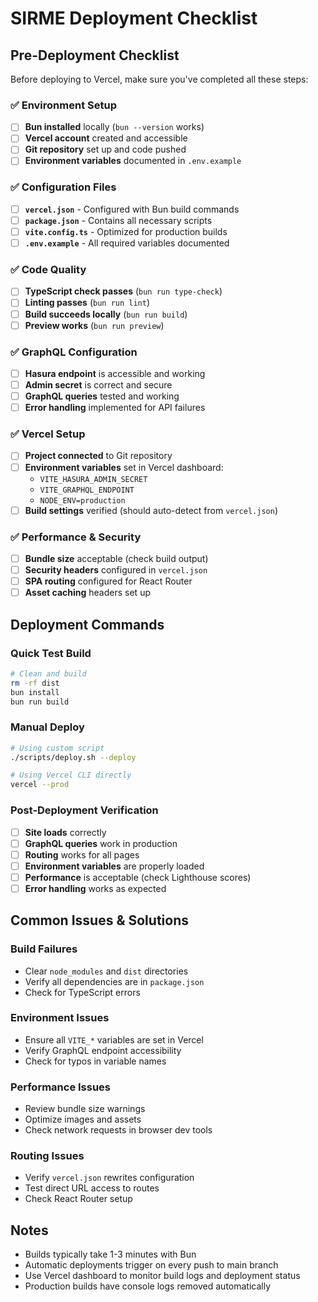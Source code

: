 # SIRME Deployment Checklist

## Pre-Deployment Checklist

Before deploying to Vercel, make sure you've completed all these steps:

### ✅ Environment Setup

- [ ] **Bun installed** locally (`bun --version` works)
- [ ] **Vercel account** created and accessible
- [ ] **Git repository** set up and code pushed
- [ ] **Environment variables** documented in `.env.example`

### ✅ Configuration Files

- [ ] **`vercel.json`** - Configured with Bun build commands
- [ ] **`package.json`** - Contains all necessary scripts
- [ ] **`vite.config.ts`** - Optimized for production builds
- [ ] **`.env.example`** - All required variables documented

### ✅ Code Quality

- [ ] **TypeScript check passes** (`bun run type-check`)
- [ ] **Linting passes** (`bun run lint`)
- [ ] **Build succeeds locally** (`bun run build`)
- [ ] **Preview works** (`bun run preview`)

### ✅ GraphQL Configuration

- [ ] **Hasura endpoint** is accessible and working
- [ ] **Admin secret** is correct and secure
- [ ] **GraphQL queries** tested and working
- [ ] **Error handling** implemented for API failures

### ✅ Vercel Setup

- [ ] **Project connected** to Git repository
- [ ] **Environment variables** set in Vercel dashboard:
  - `VITE_HASURA_ADMIN_SECRET`
  - `VITE_GRAPHQL_ENDPOINT`
  - `NODE_ENV=production`
- [ ] **Build settings** verified (should auto-detect from `vercel.json`)

### ✅ Performance & Security

- [ ] **Bundle size** acceptable (check build output)
- [ ] **Security headers** configured in `vercel.json`
- [ ] **SPA routing** configured for React Router
- [ ] **Asset caching** headers set up

## Deployment Commands

### Quick Test Build
```bash
# Clean and build
rm -rf dist
bun install
bun run build
```

### Manual Deploy
```bash
# Using custom script
./scripts/deploy.sh --deploy

# Using Vercel CLI directly
vercel --prod
```

### Post-Deployment Verification

- [ ] **Site loads** correctly
- [ ] **GraphQL queries** work in production
- [ ] **Routing** works for all pages
- [ ] **Environment variables** are properly loaded
- [ ] **Performance** is acceptable (check Lighthouse scores)
- [ ] **Error handling** works as expected

## Common Issues & Solutions

### Build Failures
- Clear `node_modules` and `dist` directories
- Verify all dependencies are in `package.json`
- Check for TypeScript errors

### Environment Issues
- Ensure all `VITE_*` variables are set in Vercel
- Verify GraphQL endpoint accessibility
- Check for typos in variable names

### Performance Issues
- Review bundle size warnings
- Optimize images and assets
- Check network requests in browser dev tools

### Routing Issues
- Verify `vercel.json` rewrites configuration
- Test direct URL access to routes
- Check React Router setup

## Notes

- Builds typically take 1-3 minutes with Bun
- Automatic deployments trigger on every push to main branch
- Use Vercel dashboard to monitor build logs and deployment status
- Production builds have console logs removed automatically 